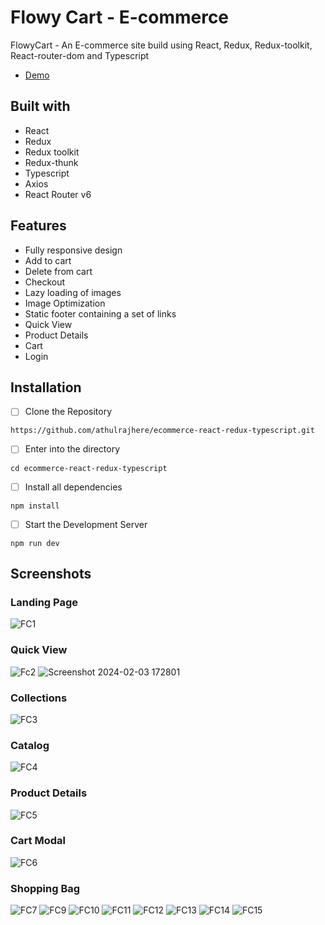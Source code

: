 # Flowy Cart - E-commerce

FlowyCart - An E-commerce site build using React, Redux, Redux-toolkit, React-router-dom and Typescript

- [Demo](https://flowy-cart.vercel.app/)

## Built with

+ React
+ Redux
+ Redux toolkit
+ Redux-thunk
+ Typescript
+ Axios
+ React Router v6

## Features

+ Fully responsive design
+ Add to cart
+ Delete from cart
+ Checkout
+ Lazy loading of images
+ Image Optimization
+ Static footer containing a set of links
+ Quick View
+ Product Details
+ Cart
+ Login

## Installation

- [ ] Clone the Repository
```
https://github.com/athulrajhere/ecommerce-react-redux-typescript.git
```
- [ ] Enter into the directory
```
cd ecommerce-react-redux-typescript
```
- [ ] Install all dependencies
```
npm install
```
- [ ] Start the Development Server
```
npm run dev
```

## Screenshots


### Landing Page

![FC1](https://github.com/athulrajhere/FlowyCart-ecommerce-react-redux/assets/47721687/08bfe128-7342-4c40-8068-f6e925391932)
### Quick View

![Fc2](https://github.com/athulrajhere/FlowyCart-ecommerce-react-redux/assets/47721687/3791886a-949f-459a-bb0c-6717d5872987)
![Screenshot 2024-02-03 172801](https://github.com/athulrajhere/FlowyCart-ecommerce-react-redux/assets/47721687/8028e20b-ba8f-4324-8119-d90d6cf02f66)

### Collections
![FC3](https://github.com/athulrajhere/FlowyCart-ecommerce-react-redux/assets/47721687/698c079d-a4ee-463d-ace3-5f0236eb7795)

### Catalog

![FC4](https://github.com/athulrajhere/FlowyCart-ecommerce-react-redux/assets/47721687/0404dffe-fcad-443e-8e65-054c83b568e9)

### Product Details

![FC5](https://github.com/athulrajhere/FlowyCart-ecommerce-react-redux/assets/47721687/b2151f0a-5037-4355-909f-87ba054a0085)

### Cart Modal

![FC6](https://github.com/athulrajhere/FlowyCart-ecommerce-react-redux/assets/47721687/536a196e-928d-47c4-b212-02081be8b5be)

### Shopping Bag

![FC7](https://github.com/athulrajhere/FlowyCart-ecommerce-react-redux/assets/47721687/13cc6369-f7bc-4119-a159-157dca1f28ea)
![FC9](https://github.com/athulrajhere/FlowyCart-ecommerce-react-redux/assets/47721687/3ee72e18-4ae5-4305-8822-03868063b08c)
![FC10](https://github.com/athulrajhere/FlowyCart-ecommerce-react-redux/assets/47721687/1b7fcc66-85f3-496e-96e4-579248a5b3f0)
![FC11](https://github.com/athulrajhere/FlowyCart-ecommerce-react-redux/assets/47721687/3e10c9ee-c504-4635-99ae-cf76931a3d65)
![FC12](https://github.com/athulrajhere/FlowyCart-ecommerce-react-redux/assets/47721687/608ed03d-3184-4a65-aec0-f946765a1291)
![FC13](https://github.com/athulrajhere/FlowyCart-ecommerce-react-redux/assets/47721687/fe099ccc-9c70-469c-92db-00e6afb8f615)
![FC14](https://github.com/athulrajhere/FlowyCart-ecommerce-react-redux/assets/47721687/aa80a7d6-eb6a-467b-ba2e-db0604af676a)
![FC15](https://github.com/athulrajhere/FlowyCart-ecommerce-react-redux/assets/47721687/dab47779-8b55-4b6b-bc3c-491e806f50b9)
